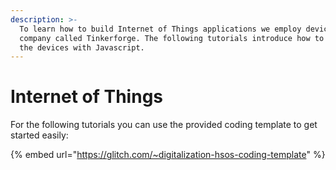 ```yaml
---
description: >-
  To learn how to build Internet of Things applications we employ devices from a
  company called Tinkerforge. The following tutorials introduce how to program
  the devices with Javascript.
---
```


# Internet of Things

For the following tutorials you can use the provided coding template to get started easily:

{% embed url="https://glitch.com/~digitalization-hsos-coding-template" %}

